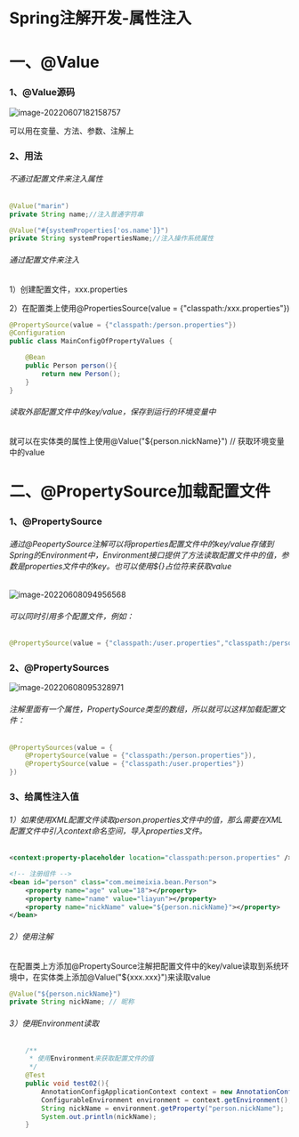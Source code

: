 # Spring注解开发-属性注入

# 一、@Value

### 1、@Value源码

![image-20220607182158757](C:\Users\HP\AppData\Roaming\Typora\typora-user-images\image-20220607182158757.png)

可以用在变量、方法、参数、注解上

### 2、用法

###### 不通过配置文件来注入属性

```java
@Value("marin")
private String name;//注入普通字符串
```

```java
@Value("#{systemProperties['os.name']}")
private String systemPropertiesName;//注入操作系统属性
```

###### 通过配置文件来注入

1）创建配置文件，xxx.properties

2）在配置类上使用@PropertiesSource(value = {"classpath:/xxx.properties"})

```java
@PropertySource(value = {"classpath:/person.properties"})
@Configuration
public class MainConfigOfPropertyValues {

    @Bean
    public Person person(){
        return new Person();
    }
}
```

###### 读取外部配置文件中的key/value，保存到运行的环境变量中

就可以在实体类的属性上使用@Value("${person.nickName}")  // 获取环境变量中的value

# 二、@PropertySource加载配置文件

### 1、@PropertySource

###### 通过@PeopertySource注解可以将properties配置文件中的key/value存储到Spring的Environment中，Environment接口提供了方法读取配置文件中的值，参数是properties文件中的key。也可以使用${}占位符来获取value

![image-20220608094956568](C:\Users\HP\AppData\Roaming\Typora\typora-user-images\image-20220608094956568.png)

###### 可以同时引用多个配置文件，例如：

```java
@PropertySource(value = {"classpath:/user.properties","classpath:/person.properties"})
```

### 2、@PropertySources

![image-20220608095328971](C:\Users\HP\AppData\Roaming\Typora\typora-user-images\image-20220608095328971.png)

###### 注解里面有一个属性，PropertySource类型的数组，所以就可以这样加载配置文件：

```java
@PropertySources(value = {
	@PropertySource(value = {"classpath:/person.properties"}),
	@PropertySource(value = {"classpath:/user.properties"})
})
```

### 3、给属性注入值

###### 1）如果使用XML配置文件读取person.properties文件中的值，那么需要在XML配置文件中引入context命名空间，导入properties文件。

```xml
<context:property-placeholder location="classpath:person.properties" />

<!-- 注册组件 -->
<bean id="person" class="com.meimeixia.bean.Person">
    <property name="age" value="18"></property>
    <property name="name" value="liayun"></property>
    <property name="nickName" value="${person.nickName}"></property>
</bean>

```

###### 2）使用注解

在配置类上方添加@PropertySource注解把配置文件中的key/value读取到系统环境中，在实体类上添加@Value("${xxx.xxx}")来读取value

```java
@Value("${person.nickName}")
private String nickName; // 昵称
```

###### 3）使用Environment读取

```java
    /**
     * 使用Environment来获取配置文件的值
     */
    @Test
    public void test02(){
        AnnotationConfigApplicationContext context = new AnnotationConfigApplicationContext(MainConfigOfPropertyValues.class);
        ConfigurableEnvironment environment = context.getEnvironment();
        String nickName = environment.getProperty("person.nickName");
        System.out.println(nickName);
    }
```


